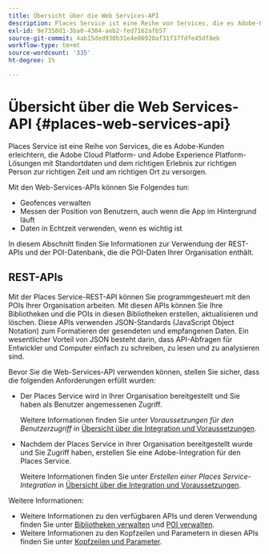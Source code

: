 ```yaml
---
title: Übersicht über die Web Services-API
description: Places Service ist eine Reihe von Services, die es Adobe-Kunden erleichtern, die Adobe Experience Cloud- und Adobe Experience Platform-Lösungen mit Standortdaten und dem richtigen Erlebnis zur richtigen Person zur richtigen Zeit und am richtigen Ort zu versorgen.
exl-id: 9e7358d1-3ba0-4304-aeb2-fed7162afb57
source-git-commit: 4ab15ded930b31e4e06920af31f37fdfe45df8eb
workflow-type: tm+mt
source-wordcount: '335'
ht-degree: 1%

---
```


# Übersicht über die Web Services-API {#places-web-services-api}

Places Service ist eine Reihe von Services, die es Adobe-Kunden erleichtern, die Adobe Cloud Platform- und Adobe Experience Platform-Lösungen mit Standortdaten und dem richtigen Erlebnis zur richtigen Person zur richtigen Zeit und am richtigen Ort zu versorgen.

Mit den Web-Services-APIs können Sie Folgendes tun:

* Geofences verwalten
* Messen der Position von Benutzern, auch wenn die App im Hintergrund läuft
* Daten in Echtzeit verwenden, wenn es wichtig ist

In diesem Abschnitt finden Sie Informationen zur Verwendung der REST-APIs und der POI-Datenbank, die die POI-Daten Ihrer Organisation enthält.

## REST-APIs

Mit der Places Service-REST-API können Sie programmgesteuert mit den POIs Ihrer Organisation arbeiten. Mit diesen APIs können Sie Ihre Bibliotheken und die POIs in diesen Bibliotheken erstellen, aktualisieren und löschen. Diese APIs verwenden JSON-Standards (JavaScript Object Notation) zum Formatieren der gesendeten und empfangenen Daten. Ein wesentlicher Vorteil von JSON besteht darin, dass API-Abfragen für Entwickler und Computer einfach zu schreiben, zu lesen und zu analysieren sind.

Bevor Sie die Web-Services-API verwenden können, stellen Sie sicher, dass die folgenden Anforderungen erfüllt wurden:

* Der Places Service wird in Ihrer Organisation bereitgestellt und Sie haben als Benutzer angemessenen Zugriff.

  Weitere Informationen finden Sie unter *Voraussetzungen für den Benutzerzugriff* in [Übersicht über die Integration und Voraussetzungen](/help/web-service-api/adobe-i-o-integration.md).

* Nachdem der Places Service in Ihrer Organisation bereitgestellt wurde und Sie Zugriff haben, erstellen Sie eine Adobe-Integration für den Places Service.

  Weitere Informationen finden Sie unter *Erstellen einer Places Service-Integration* in [Übersicht über die Integration und Voraussetzungen](/help/web-service-api/adobe-i-o-integration.md).

Weitere Informationen:

* Weitere Informationen zu den verfügbaren APIs und deren Verwendung finden Sie unter [Bibliotheken verwalten](/help/web-service-api/api-usage/manage-libraries/manage-libraries.md) und [POI verwalten](/help/web-service-api/api-usage/manage-pois/manage-pois.md).
* Weitere Informationen zu den Kopfzeilen und Parametern in diesen APIs finden Sie unter [Kopfzeilen und Parameter](/help/web-service-api/api-usage/headers-and-parameters.md).
